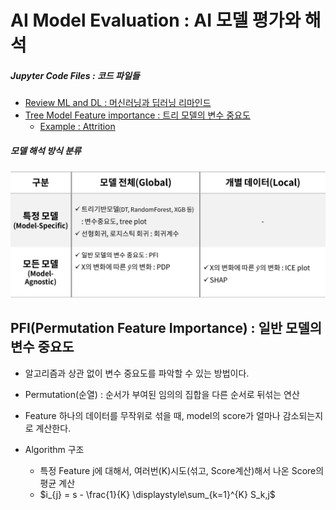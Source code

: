 # AI Model Evaluation : AI 모델 평가와 해석

##### Jupyter Code Files : 코드 파일들
- [Review ML and DL : 머신러닝과 딥러닝 리마인드](./jupyterfiles/review_ML_DL.ipynb)  
- [Tree Model Feature importance : 트리 모델의 변수 중요도](./jupyterfiles/Tree_Model_feature_importance.ipynb)  
    - [Example : Attrition](./jupyterfiles/Feature_Importance_Example.ipynb)  

##### 모델 해석 방식 분류
![이미지](./images/Model_Evaluations.png)  

## PFI(Permutation Feature Importance) : 일반 모델의 변수 중요도
- 알고리즘과 상관 없이 변수 중요도를 파악할 수 있는 방법이다.
- Permutation(순열) : 순서가 부여된 임의의 집합을 다른 순서로 뒤섞는 연산
- Feature 하나의 데이터를 무작위로 섞을 때, model의 score가 얼마나 감소되는지로 계산한다.  

- Algorithm 구조
    - 특정 Feature j에 대해서, 여러번(K)시도(섞고, Score계산)해서 나온 Score의 평균 계산
    - $i_{j} = s - \frac{1}{K} \displaystyle\sum_{k=1}^{K} S_k,j$